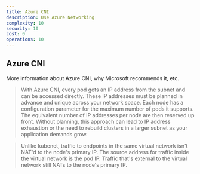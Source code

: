 ```yaml
---
title: Azure CNI
description: Use Azure Networking
complexity: 10
security: 10
cost: 0
operations: 10
---
```


## Azure CNI

More information about Azure CNI, why Microsoft recommends it, etc.

> With Azure CNI, every pod gets an IP address from the subnet and can be accessed directly. These IP addresses must be planned in advance and unique across your network space. Each node has a configuration parameter for the maximum number of pods it supports. The equivalent number of IP addresses per node are then reserved up front. Without planning, this approach can lead to IP address exhaustion or the need to rebuild clusters in a larger subnet as your application demands grow.

> Unlike kubenet, traffic to endpoints in the same virtual network isn't NAT'd to the node's primary IP. The source address for traffic inside the virtual network is the pod IP. Traffic that's external to the virtual network still NATs to the node's primary IP.
